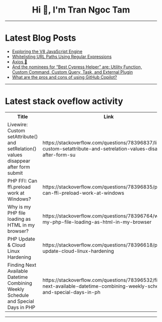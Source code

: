 <h1 align="center">Hi 👋, I'm Tran Ngoc Tam</h1>

---

# Latest Blog Posts 
<!-- BLOG-POST-LIST:START -->
- [Exploring the V8 JavaScript Engine](https://dev.to/kartikmehta8/exploring-the-v8-javascript-engine-ka)
- [Whitelisting URL Paths Using Regular Expressions](https://dev.to/afrazkhan/whitelisting-url-paths-using-regular-expressions-4hb7)
- [Axios 👾](https://dev.to/punk-sama/uma-paradinha-chamada-axios-217n)
- [And the nominees for “Best Cypress Helper” are: Utility Function, Custom Command, Custom Query, Task, and External Plugin](https://dev.to/sebastianclavijo/and-the-nominees-for-best-cypress-helper-are-utility-function-custom-command-custom-query-task-and-external-plugin-3bb5)
- [What are the pros and cons of using GitHub Copilot?](https://dev.to/abbymaribe/what-are-the-pros-and-cons-of-using-github-copilot-1pa4)
<!-- BLOG-POST-LIST:END -->

---

# Latest stack oveflow activity
<table>
  <tr><th>Title</th><th>Link</th></tr>
  <!-- STACKOVERFLOW:START --><tr><td>Livewire: Custom setAttribute&lpar;&rpar; and setRelation&lpar;&rpar; values disappear after form submit</td><td>https://stackoverflow.com/questions/78396837/livewire-custom-setattribute-and-setrelation-values-disappear-after-form-su</td></tr><tr><td>PHP FFI: Can ffi.preload work at Windows?</td><td>https://stackoverflow.com/questions/78396835/php-ffi-can-ffi-preload-work-at-windows</td></tr><tr><td>Why is my PHP file loading as HTML in my browser?</td><td>https://stackoverflow.com/questions/78396764/why-is-my-php-file-loading-as-html-in-my-browser</td></tr><tr><td>PHP Update &amp; Cloud Linux Hardening</td><td>https://stackoverflow.com/questions/78396618/php-update-cloud-linux-hardening</td></tr><tr><td>Finding Next Available Datetime Combining Weekly Schedule and Special Days in PHP</td><td>https://stackoverflow.com/questions/78396532/finding-next-available-datetime-combining-weekly-schedule-and-special-days-in-ph</td></tr><!-- STACKOVERFLOW:END -->
</table>

---


